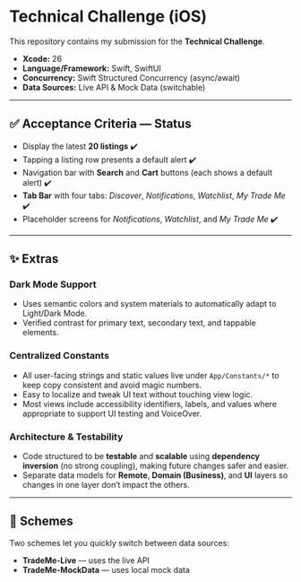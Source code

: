 # Technical Challenge (iOS)

This repository contains my submission for the **Technical Challenge**.

- **Xcode:** 26  
- **Language/Framework:** Swift, SwiftUI  
- **Concurrency:** Swift Structured Concurrency (async/await)  
- **Data Sources:** Live API & Mock Data (switchable)

---

## ✅ Acceptance Criteria — Status
- Display the latest **20 listings** ✔️  
- Tapping a listing row presents a default alert ✔️  
- Navigation bar with **Search** and **Cart** buttons (each shows a default alert) ✔️  
- **Tab Bar** with four tabs: _Discover_, _Notifications_, _Watchlist_, _My Trade Me_ ✔️  
- Placeholder screens for _Notifications_, _Watchlist_, and _My Trade Me_ ✔️

---

## ✨ Extras

### Dark Mode Support
- Uses semantic colors and system materials to automatically adapt to Light/Dark Mode.
- Verified contrast for primary text, secondary text, and tappable elements.

### Centralized Constants
- All user-facing strings and static values live under `App/Constants/*` to keep copy consistent and avoid magic numbers.
- Easy to localize and tweak UI text without touching view logic.
- Most views include accessibility identifiers, labels, and values where appropriate to support UI testing and VoiceOver.

### Architecture & Testability
- Code structured to be **testable** and **scalable** using **dependency inversion** (no strong coupling), making future changes safer and easier.
- Separate data models for **Remote**, **Domain (Business)**, and **UI** layers so changes in one layer don’t impact the others.

---

## 🧭 Schemes
Two schemes let you quickly switch between data sources:

- **TradeMe-Live** — uses the live API  
- **TradeMe-MockData** — uses local mock data
